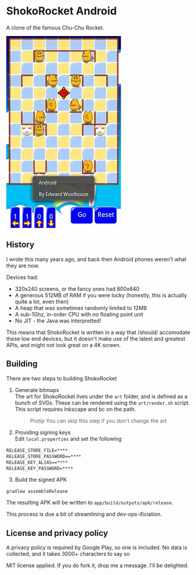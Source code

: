 # ShokoRocket Android

A clone of the famous Chu-Chu Rocket.

![ShokoRocket screenshot](art/InGameScreenshot.jpeg)

## History

I wrote this many years ago, and back then Android phones weren't what they are now.

Devices had:

- 320x240 screens, or the fancy ones had 800x640
- A generous 512MB of RAM if you were lucky (honestly, this is actually quite a lot, even then)
- A heap that was sometimes randomly limited to 12MB
- A sub-1Ghz, in-order CPU with no floating point unit
- No JIT - the Java was interpretted!

This means that ShokoRocket is written in a way that /should/ accomodate these low end devices, but it doesn't make use of the latest and greatest APIs, and might not look great on a 4K screen.

## Building

There are two steps to building ShokoRocket

1. Generate bitmaps<br>
   The art for ShokoRocket lives under the `art` folder, and is defined as a bunch of SVGs. These can be rendered using the `art/render.sh` script.<br>
   This script requires Inkscape and bc on the path.
   > _Protip_ You can skip this step if you don't change the art
2. Providing signing keys<br>
   Edit `local.properties` and set the following

```
RELEASE_STORE_FILE=****
RELEASE_STORE_PASSWORD==****
RELEASE_KEY_ALIAS==****
RELEASE_KEY_PASSWORD=****
```

3. Build the signed APK<br>

```bash
gradlew assembleRelease
```

The resulting APK will be written to `app/build/outputs/apk/release`.

This process is due a bit of streamlining and dev-ops-ificiation.

## License and privacy policy

A privacy policy is required by Google Play, so one is included. No data is collected, and it takes 3000+ characters to say so

MIT license applied. If you do fork it, drop me a message. I'll be delighted.
